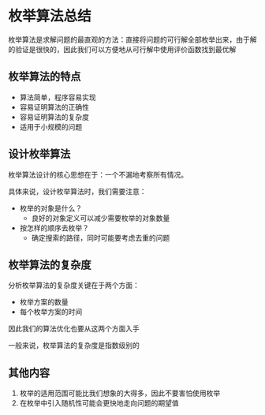# 枚举算法总结

枚举算法是求解问题的最直观的方法：直接将问题的可行解全部枚举出来，由于解的验证是很快的，因此我们可以方便地从可行解中使用评价函数找到最优解

## 枚举算法的特点

- 算法简单，程序容易实现
- 容易证明算法的正确性
- 容易证明算法的复杂度
- 适用于小规模的问题

## 设计枚举算法

枚举算法设计的核心思想在于：一个不漏地考察所有情况。

具体来说，设计枚举算法时，我们需要注意：

- 枚举的对象是什么？
  - 良好的对象定义可以减少需要枚举的对象数量
- 按怎样的顺序去枚举？
  - 确定搜索的路径，同时可能要考虑去重的问题

## 枚举算法的复杂度

分析枚举算法的复杂度关键在于两个方面：

- 枚举方案的数量
- 每个枚举方案的时间

因此我们的算法优化也要从这两个方面入手

一般来说，枚举算法的复杂度是指数级别的

## 其他内容

1. 枚举的适用范围可能比我们想象的大得多，因此不要害怕使用枚举
2. 在枚举中引入随机性可能会更快地走向问题的期望值